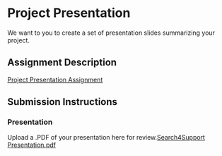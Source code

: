 # Project Presentation
We want to you to create a set of presentation slides summarizing your project.

## Assignment Description
[Project Presentation Assignment](https://education.launchcode.org/liftoff/modules/assignments/project-presentation)

## Submission Instructions

### Presentation
Upload a .PDF of your presentation here for review.[Search4Support Presentation.pdf](https://github.com/kellymgerstner/liftoff-assignments/files/7836449/Search4Support.Presentation.pdf)

